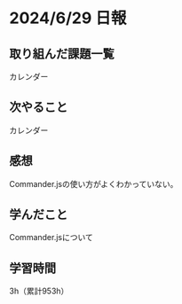 # 2024/6/29 日報
## 取り組んだ課題一覧
カレンダー

## 次やること
カレンダー

## 感想
Commander.jsの使い方がよくわかっていない。

## 学んだこと
Commander.jsについて

## 学習時間
3h（累計953h）
